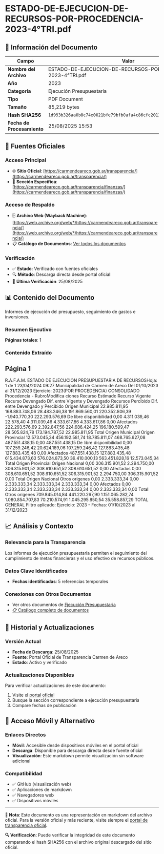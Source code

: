 # ESTADO-DE-EJECUCION-DE-RECURSOS-POR-PROCEDENCIA-2023-4°TRI.pdf

## 📄 Información del Documento

| Campo | Valor |
|-------|--------|
| **Nombre del Archivo** | ESTADO-DE-EJECUCION-DE-RECURSOS-POR-PROCEDENCIA-2023-4°TRI.pdf |
| **Año** | 2023 |
| **Categoría** | Ejecución Presupuestaria |
| **Tipo** | PDF Document |
| **Tamaño** | 85,219 bytes |
| **Hash SHA256** | `1d993b326aa0b8c74e0021bfe79bfb0afa4c86cfc201249813ac706553598aa8` |
| **Fecha de Procesamiento** | 25/08/2025 15:53 |

## 🔗 Fuentes Oficiales

### Acceso Principal
- 🌐 **Sitio Oficial**: [https://carmendeareco.gob.ar/transparencia/](https://carmendeareco.gob.ar/transparencia/)
- 📁 **Sección Específica**: [https://carmendeareco.gob.ar/transparencia/finanzas/](https://carmendeareco.gob.ar/transparencia/finanzas/)

### Acceso de Respaldo
- 🗄️ **Archivo Web (Wayback Machine)**: [https://web.archive.org/web/*/https://carmendeareco.gob.ar/transparencia/](https://web.archive.org/web/*/https://carmendeareco.gob.ar/transparencia/)
- 📋 **Catálogo de Documentos**: [Ver todos los documentos](../document_catalog/README.md)

### Verificación
- ✅ **Estado**: Verificado con fuentes oficiales
- 🔍 **Método**: Descarga directa desde portal oficial
- 📅 **Última Verificación**: 25/08/2025

## 📊 Contenido del Documento

Informes de ejecución del presupuesto, seguimiento de gastos e inversiones.

### Resumen Ejecutivo

**Páginas totales**: 1

### Contenido Extraído

## Página 1

R.A.F.A.M.
ESTADO DE EJECUCION PRESUPUESTARIA DE RECURSOSHoja: 1 de 1
23/04/2024 09:27
Municipalidad de
Carmen de Areco Del 01/10/2023 al 31/12/2023 Ejercicio: 2023(POR PROCEDENCIA)
CONSOLIDADO
Procedencia - RubroModifica 
ciones Recurso 
Estimado Recurso 
Vigente Recurso 
Devengado Dif. entre 
Vigente y 
Devengado Recursos 
Percibido Dif. entre 
Devengado y 
Percibido 
Origen Municipal 
22.985.811,95 168.883.748,06 28.483.246,38 191.869.560,01 220.352.806,39 -1.940.770,30 222.293.576,69 De libre disponibilidad
0,00 4.311.039,46 22.578,40 4.311.039,46 4.333.617,86 4.333.617,86 0,00 Afectados
222.293.576,69 2.392.847,56 224.686.424,25 196.180.599,47 28.505.824,78 173.194.787,52 22.985.811,95 Total Origen Municipal 
Origen Provincial 
12.573.045,34 456.192.581,74 18.785.811,07 468.765.627,08 487.551.438,15 0,00 487.551.438,15 De libre disponibilidad
0,00 107.259.246,42 20.624.189,06 107.259.246,42 127.883.435,48 127.883.435,48 0,00 Afectados
487.551.438,15 127.883.435,48 615.434.873,63 576.024.873,50 39.410.000,13 563.451.828,16 12.573.045,34 Total Origen Provincial 
Origen Nacional 
0,00 306.315.901,52 2.294.750,00 306.315.901,52 308.610.651,52 308.610.651,52 0,00 Afectados
0,00 308.610.651,52 308.610.651,52 306.315.901,52 2.294.750,00 306.315.901,52 0,00 Total Origen Nacional 
Otros origenes 
0,00 2.333.333,34 0,00 2.333.333,34 2.333.333,34 2.333.333,34 0,00 Afectados
0,00 2.333.333,34 2.333.333,34 2.333.333,34 0,00 2.333.333,34 0,00 Total Otros origenes 
709.845.014,84 441.220.267,90 1.151.065.282,74 1.080.854.707,83 70.210.574,91 1.045.295.850,54 35.558.857,29 TOTAL GENERAL
Filtro aplicado: Ejercicio: 2023 -  Fechas: 01/10/2023 al 31/12/2023



## 📈 Análisis y Contexto

### Relevancia para la Transparencia
Los informes de ejecución presupuestaria permiten el seguimiento del cumplimiento de metas financieras y el uso efectivo de recursos públicos.

### Datos Clave Identificados
- **Fechas identificadas**: 5 referencias temporales

### Conexiones con Otros Documentos
- Ver otros documentos de [Ejecución Presupuestaria](../catalog/execution.md)
- [📋 Catálogo completo de documentos](../document_catalog/README.md)

## 🔄 Historial y Actualizaciones

### Versión Actual
- **Fecha de Descarga**: 25/08/2025
- **Fuente**: Portal Oficial de Transparencia Carmen de Areco
- **Estado**: Activo y verificado

### Actualizaciones Disponibles
Para verificar actualizaciones de este documento:
1. Visite el [portal oficial](https://carmendeareco.gob.ar/transparencia/)
2. Busque la sección correspondiente a ejecución presupuestaria
3. Compare fechas de publicación

## 📱 Acceso Móvil y Alternativo

### Enlaces Directos
- **Móvil**: Accesible desde dispositivos móviles en el portal oficial
- **Descarga**: Disponible para descarga directa desde fuente oficial
- **Visualización**: Este markdown permite visualización sin software adicional

### Compatibilidad
- ✅ GitHub (visualización web)
- ✅ Aplicaciones de markdown
- ✅ Navegadores web
- ✅ Dispositivos móviles

---

**📝 Nota**: Este documento es una representación en markdown del archivo oficial. 
Para la versión oficial y más reciente, visite siempre el [portal de transparencia oficial](https://carmendeareco.gob.ar/transparencia/).

**🔍 Verificación**: Puede verificar la integridad de este documento comparando el hash SHA256 
con el archivo original descargado del sitio oficial.
